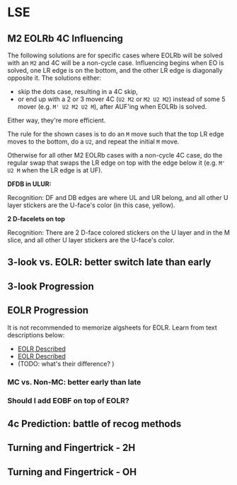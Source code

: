 <script type="text/javascript" src="twistysim.js"></script>
<style type="text/css" rel="stylesheet">
/* modifies the opacity of the cube wireframe */
.ttk-shp-poly {
    stroke-opacity: 0.3;
}
</style>

# LSE

## M2 EOLRb 4C Influencing

The following solutions are for specific cases where EOLRb will be solved with an `M2` and 4C will be a non-cycle case. Influencing begins when EO is solved, one LR edge is on the bottom, and the other LR edge is diagonally opposite it. The solutions either:
- skip the dots case, resulting in a 4C skip,
- or end up with a 2 or 3 mover 4C (`U2 M2` or `M2 U2 M2`) instead of some 5 mover (e.g. `M' U2 M2 U2 M`), after AUF'ing when EOLRb is solved.

Either way, they're more efficient.

The rule for the shown cases is to do an `M` move such that the top LR edge moves to the bottom, do a `U2`, and repeat the initial `M` move.

Otherwise for all other M2 EOLRb cases with a non-cycle 4C case, do the regular swap that swaps the LR edge on top with the edge below it (e.g. `M' U2 M` when the LR edge is at UF).

**DFDB in ULUR:**
<div id="dfdb_in_ulur">
<script type="text/javascript">
  TTk.AlgorithmPuzzle(3)
    .size({width:400, height:400})
    .case("M' U2 M' U' M2 U")
    ('#dfdb_in_ulur');
</script>

Recognition: DF and DB edges are where UL and UR belong, and all other U layer stickers are the U-face's color (in this case, yellow).
</div>

**2 D-facelets on top**
<div id="twoDFaceletsOnTop">
<script type="text/javascript">
  TTk.AlgorithmPuzzle(3)
    .size({width:400, height:400})
    .case("M U2 M U' M2' U M2' U2")
    ('#twoDFaceletsOnTop');
</script>

Recognition: There are 2 D-face colored stickers on the U layer and in the M slice, and all other U layer stickers are the U-face's color.
</div>

## 3-look vs. EOLR: better switch late than early

## 3-look Progression

## EOLR Progression

It is not recommended to memorize algsheets for EOLR.
Learn from text descriptions below:

- [EOLR Described](https://docs.google.com/document/d/1dvGERLfN-0rVwN914HH1zRPHLfdM6d5rPfe0HxOMK08/edit)
- [EOLR Described](https://docs.google.com/document/d/1rb5M9_5CTlozLu9acFIgqq9LYYKaUdnMDX0vcLOURT4/edit])
- (TODO: what's their difference? )

### MC vs. Non-MC: better early than late

### Should I add EOBF on top of EOLR?

## 4c Prediction: battle of recog methods

## Turning and Fingertrick - 2H

## Turning and Fingertrick - OH
